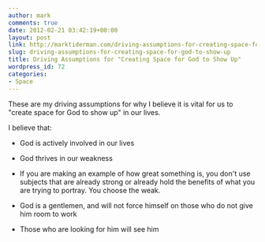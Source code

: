 ```yaml
---
author: mark
comments: true
date: 2012-02-21 03:42:19+00:00
layout: post
link: http://marktiderman.com/driving-assumptions-for-creating-space-for-god-to-show-up/
slug: driving-assumptions-for-creating-space-for-god-to-show-up
title: Driving Assumptions for "Creating Space for God to Show Up"
wordpress_id: 72
categories:
- Space
---
```


These are my driving assumptions for why I believe it is vital for us to "create space for God to show up" in our lives.



I believe that:






  * God is actively involved in our lives


  * God thrives in our weakness


  * If you are making an example of how great something is, you don't use subjects that are already strong or already hold the benefits of what you are trying to portray. You choose the weak.


  * God is a gentlemen, and will not force himself on those who do not give him room to work


  * Those who are looking for him will see him
